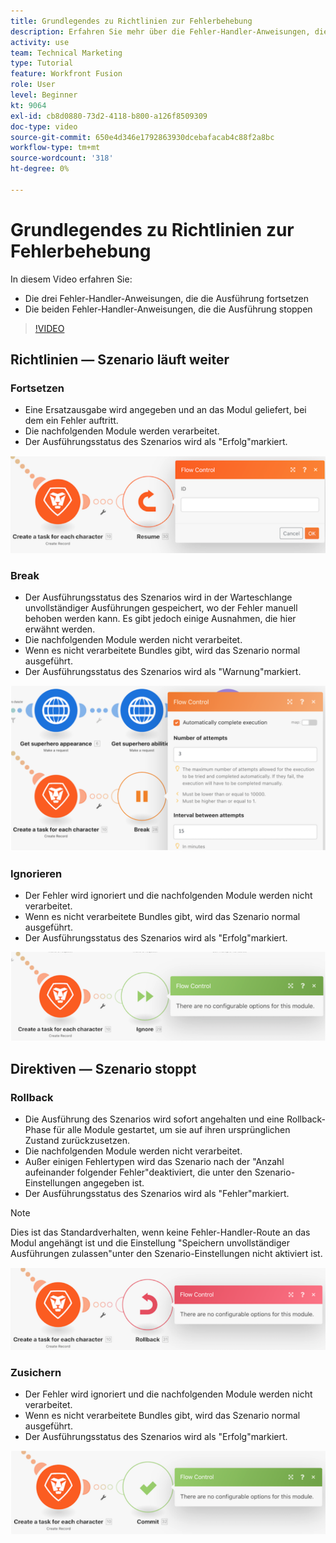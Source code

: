 ```yaml
---
title: Grundlegendes zu Richtlinien zur Fehlerbehebung
description: Erfahren Sie mehr über die Fehler-Handler-Anweisungen, die die Ausführung fortsetzen, und die Anweisungen, die die Ausführung stoppen, in [!DNL Adobe Workfront Fusion].
activity: use
team: Technical Marketing
type: Tutorial
feature: Workfront Fusion
role: User
level: Beginner
kt: 9064
exl-id: cb8d0880-73d2-4118-b800-a126f8509309
doc-type: video
source-git-commit: 650e4d346e1792863930dcebafacab4c88f2a8bc
workflow-type: tm+mt
source-wordcount: '318'
ht-degree: 0%

---
```


# Grundlegendes zu Richtlinien zur Fehlerbehebung

In diesem Video erfahren Sie:

* Die drei Fehler-Handler-Anweisungen, die die Ausführung fortsetzen
* Die beiden Fehler-Handler-Anweisungen, die die Ausführung stoppen

>[!VIDEO](https://video.tv.adobe.com/v/335305/?quality=12&learn=on)

## Richtlinien — Szenario läuft weiter

### Fortsetzen

* Eine Ersatzausgabe wird angegeben und an das Modul geliefert, bei dem ein Fehler auftritt.
* Die nachfolgenden Module werden verarbeitet.
* Der Ausführungsstatus des Szenarios wird als &quot;Erfolg&quot;markiert.

![Ein Bild einer Wiederaufnahme-Anweisung](assets/troubleshooting-and-error-handling-2.png)

### Break

* Der Ausführungsstatus des Szenarios wird in der Warteschlange unvollständiger Ausführungen gespeichert, wo der Fehler manuell behoben werden kann. Es gibt jedoch einige Ausnahmen, die hier erwähnt werden.
* Die nachfolgenden Module werden nicht verarbeitet.
* Wenn es nicht verarbeitete Bundles gibt, wird das Szenario normal ausgeführt.
* Der Ausführungsstatus des Szenarios wird als &quot;Warnung&quot;markiert.

![Ein Bild einer Break-Richtlinie](assets/troubleshooting-and-error-handling-3.png)

### Ignorieren

* Der Fehler wird ignoriert und die nachfolgenden Module werden nicht verarbeitet.
* Wenn es nicht verarbeitete Bundles gibt, wird das Szenario normal ausgeführt.
* Der Ausführungsstatus des Szenarios wird als &quot;Erfolg&quot;markiert.

![Bild einer Ignorieren-Richtlinie](assets/troubleshooting-and-error-handling-4.png)

## Direktiven — Szenario stoppt

### Rollback

* Die Ausführung des Szenarios wird sofort angehalten und eine Rollback-Phase für alle Module gestartet, um sie auf ihren ursprünglichen Zustand zurückzusetzen.
* Die nachfolgenden Module werden nicht verarbeitet.
* Außer einigen Fehlertypen wird das Szenario nach der &quot;Anzahl aufeinander folgender Fehler&quot;deaktiviert, die unter den Szenario-Einstellungen angegeben ist.
* Der Ausführungsstatus des Szenarios wird als &quot;Fehler&quot;markiert.

>[!NOTE]
>
>Dies ist das Standardverhalten, wenn keine Fehler-Handler-Route an das Modul angehängt ist und die Einstellung &quot;Speichern unvollständiger Ausführungen zulassen&quot;unter den Szenario-Einstellungen nicht aktiviert ist.

![Ein Bild einer Rollback-Richtlinie](assets/troubleshooting-and-error-handling-5.png)

### Zusichern

* Der Fehler wird ignoriert und die nachfolgenden Module werden nicht verarbeitet.
* Wenn es nicht verarbeitete Bundles gibt, wird das Szenario normal ausgeführt.
* Der Ausführungsstatus des Szenarios wird als &quot;Erfolg&quot;markiert.

![Ein Bild von einer Richtlinie über Verpflichtungen](assets/troubleshooting-and-error-handling-6.png)
